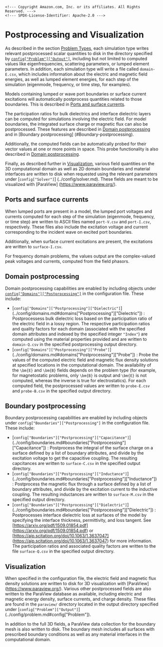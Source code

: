 ```@raw html
<!--- Copyright Amazon.com, Inc. or its affiliates. All Rights Reserved. --->
<!--- SPDX-License-Identifier: Apache-2.0 --->
```

# Postprocessing and Visualization

As described in the section [Problem Types](problem.md), each simulation type writes
relevant postprocessed scalar quantities to disk in the directory specified by
[`config["Problem"]["Output"]`](../config/problem.md#config%5B%22Problem%22%5D), including
but not limited to computed values like eigenfrequencies, scattering parameters, or lumped
element parameters. In addition, each simulation type will write a file called
`domain-E.csv`, which includes information about the electric and magnetic field energies,
as well as lumped element energies, for each step of the simulation (eigenmode, frequency,
or time step, for examples).

Models containing lumped or wave port boundaries or surface current excitations will
automatically postprocess quantities related to those boundaries. This is described in
[Ports and surface currents](#Ports-and-surface-currents).

The participation ratios for bulk dielectrics and interface dielectric layers can be
computed for simulations involving the electric field. For model boundaries, the integrated
surface charge or magnetic flux can also be postprocessed. These features are described
in [Domain postprocessing](#Domain-postprocessing) and in [Boundary postprocessing]
(#Boundary-postprocessing).

Additionally, the computed fields can be automatically probed for their vector values at one
or more points in space. This probe functionality is also described in
[Domain postprocessing](#Domain-postprocessing).

Finally, as described further in [Visualization](#Visualization), various field quantities
on the 3D computational domain as well as 2D domain boundaries and material interfaces are
written to disk when requested using the relevant parameters under [`config["Solver"]`]
(../config/solver.md). These fields are meant to be visualized with [ParaView]
(https://www.paraview.org/).

## Ports and surface currents

When lumped ports are present in a model, the lumped port voltages and currents computed for
each step of the simulation (eigenmode, frequency, or time step) are written to ASCII files
named `port-V.csv` and `port-I.csv`, respectively. These files also include the excitation
voltage and current corresponding to the incident wave on excited port boundaries.

Additionally, when surface current excitations are present, the excitations are written to
`surface-I.csv`.

For frequency domain problems, the values output are the complex-valued peak voltages and
currents, computed from the field phasors.

## Domain postprocessing

Domain postprocessing capabilities are enabled by including objects under
[`config["Domains"]["Postprocessing"]`](../config/domains.md) in the configuration file.
These include:

  - [`config["Domains"]["Postprocessing"]["Dielectric"]`]
    (../config/domains.md#domains["Postprocessing"]["Dielectric"]) :  Postprocessess bulk
    dielectric loss based on the participation ratio of the electric field in a lossy
    region. The respective participation ratios and quality factors for each domain
    (associated with the specified domain attributes and indexed by the specified integer
    `"Index"`) are computed using the material properties provided and are written to
    `domain-Q.csv` in the specified postprocessing output directory.
  - [`config["Domains"]["Postprocessing"]["Probe"]`]
    (../config/domains.md#domains["Postprocessing"]["Probe"]) :  Probe the values of the
    computed electric field and magnetic flux density solutions at specified locations in
    the computational domain. The availability of the ``\bm{E}`` and ``\bm{B}`` fields
    depends on the problem type (for example, for magnetostatic problems, only ``\bm{B}``
    is output and ``\bm{E}`` is not computed, whereas the inverse is true for
    electrostatics). For each computed field, the postprocessed values are written to
    `probe-E.csv` and `probe-B.csv` in the specified output directory.

## Boundary postprocessing

Boundary postprocessing capabilities are enabled by including objects under
`config["Boundaries"]["Postprocessing"]` in the configuration file. These include:

  - [`config["Boundaries"]["Postprocessing"]["Capacitance"]`]
    (../config/boundaries.md#boundaries["Postprocessing"]["Capacitance"]) :  Postprocess the
    integral of the surface charge on a surface defined by a list of boundary attributes,
    and divide by the excitation voltage to get the capacitive coupling. The resulting
    capcitances are written to `surface-C.csv` in the specified output directory.
  - [`config["Boundaries"]["Postprocessing"]["Inductance"]`]
    (../config/boundaries.md#boundaries["Postprocessing"]["Inductance"]) :  Postprocess the
    magnetic flux through a surface defined by a list of boundary attributes, and divide by
    the excitation current to the inductive coupling. The resulting inductances are written
    to `surface-M.csv` in the specified output directory.
  - [`config["Boundaries"]["Postprocessing"]["Dielectric"]`]
    (../config/boundaries.md#boundaries["Postprocessing"]["Dielectric"]) :  Postprocesses
    interface dielectric loss at surfaces of the model by specifying the interface
    thickness, permittivity, and loss tangent. See [https://arxiv.org/pdf/1509.01854.pdf]
    (https://arxiv.org/pdf/1509.01854.pdf) or
    [https://aip.scitation.org/doi/10.1063/1.3637047]
    (https://aip.scitation.org/doi/10.1063/1.3637047) for more information. The
    participation ratios and associated quality factors are written to the file
    `surface-Q.csv` in the specified output directory.

## Visualization

When specified in the configuration file, the electric field and magnetic flux density
solutions are written to disk for 3D visualization with [ParaView]
(https://www.paraview.org/). Various other postprocessed fields are also written to the
ParaView database as available, including electric and magnetic energy density, surface
currents, and charge density. These files are found in the `paraview/` directory located in
the output directory specified under [`config["Problem"]["Output"]`]
(../config/problem.md#config["Problem"]).

In addition to the full 3D fields, a ParaView data collection for the boundary mesh is also
written to disk. The boundary mesh includes all surfaces with prescribed boundary
conditions as well as any material interfaces in the computational domain.
